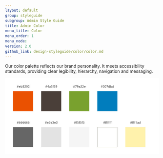 ```yaml
---
layout: default
group: styleguide
subgroup: Admin Style Guide
title: Admin Color
menu_title: Color
menu_order: 1
menu_node:
version: 2.0
github_link: design-styleguide/color/color.md
---
```


Our color palette reflects our brand personality. It meets accessibility standards, providing clear legibility, hierarchy, navigation and messaging.

<img src="img/ColorPalette.jpg">
